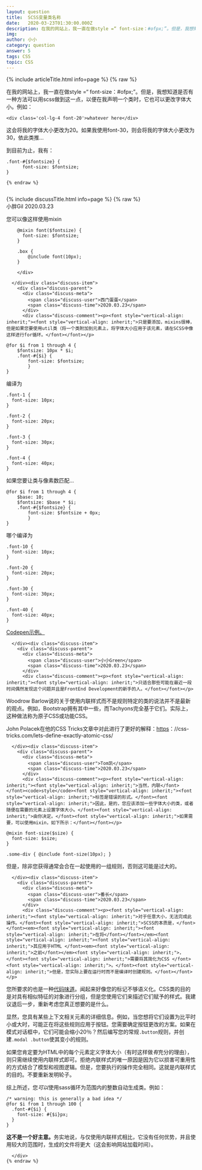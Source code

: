 ```yaml
---
layout: question
title:  SCSS变量类名称
date:   2020-03-23T01:30:00.000Z
description: 在我的网站上，我一直在做style =“ font-size：#ofpx;”。但是，我想知道是否有一种方法可以用scss做到这一点，以便在我声明一个类时，...
img: 
author: 小小
category: question
answer: 5
tags: CSS
topic: CSS
---
```

<div class="article-root">
  <div class="article">
    {% include articleTitle.html info=page %}
    {% raw %}
    <div class="article-content"><p><font style="vertical-align: inherit;"><font style="vertical-align: inherit;">在我的网站上，我一直在做style =“ font-size：#ofpx;”。</font><font style="vertical-align: inherit;">但是，我想知道是否有一种方法可以用scss做到这一点，以便在我声明一个类时，它也可以更改字体大小。</font><font style="vertical-align: inherit;">例如：</font></font></p>

<pre><code>&lt;div class='col-lg-4 font-20'&gt;whatever here&lt;/div&gt;
</code></pre>

<p><font style="vertical-align: inherit;"><font style="vertical-align: inherit;">这会将我的字体大小更改为20。如果我使用font-30，则会将我的字体大小更改为30，依此类推...</font></font></p>

<p><font style="vertical-align: inherit;"><font style="vertical-align: inherit;">到目前为止，我有：</font></font></p>

<pre><code>.font-#{$fontsize} {<font></font>
      font-size: $fontsize;<font></font>
}<font></font>
</code></pre></div>
    {% endraw %}
  </div>
  <p style="height: 0;width:0;overflow: hidden;"> 第2591篇《SCSS变量类名称》来自Winter(https://github.com/aiyld/aiyld.github.io)的站点</p>
  <div class="discuss-wrapper">
    {% include discussTitle.html info=page %}
    {% raw %}
    <div class="discuss-item">
        <div class="discuss-parent">
          <div class="discuss-meta">
            <span class="discuss-user">小胖Gil</span>
            <span class="discuss-time">2020.03.23</span>
          </div>
          <div class="discuss-comment"><p><font style="vertical-align: inherit;"><font style="vertical-align: inherit;">您可以像这样使用mixin</font></font></p>

<pre><code>    @mixin font($fontsize) {<font></font>
      font-size: $fontsize;<font></font>
    }<font></font>
<font></font>
    .box { <font></font>
        @include font(10px); <font></font>
    }<font></font>
</code></pre></div>
        </div>
        
      </div><div class="discuss-item">
        <div class="discuss-parent">
          <div class="discuss-meta">
            <span class="discuss-user">西门蛋蛋</span>
            <span class="discuss-time">2020.03.23</span>
          </div>
          <div class="discuss-comment"><p><font style="vertical-align: inherit;"><font style="vertical-align: inherit;">只是要添加，mixins很棒，但是如果您要使用util类（将一个类附加到元素上，将字体大小应用于该元素，请在SCSS中像这样进行for循环。</font></font></p>

<pre><code>@for $i from 1 through 4 {<font></font>
    $fontsize: 10px * $i;<font></font>
    .font-#{$i} { <font></font>
        font-size: $fontsize;<font></font>
        }<font></font>
}<font></font>
</code></pre>

<p><font style="vertical-align: inherit;"><font style="vertical-align: inherit;">编译为</font></font></p>

<pre><code>.font-1 {<font></font>
  font-size: 10px;<font></font>
}<font></font>
<font></font>
.font-2 {<font></font>
  font-size: 20px;<font></font>
}<font></font>
<font></font>
.font-3 {<font></font>
  font-size: 30px;<font></font>
}<font></font>
<font></font>
.font-4 {<font></font>
  font-size: 40px;<font></font>
}<font></font>
</code></pre>

<p><font style="vertical-align: inherit;"><font style="vertical-align: inherit;">如果您要让类与像素数匹配...</font></font></p>

<pre><code>@for $i from 1 through 4 {<font></font>
    $base: 10;<font></font>
    $fontsize: $base * $i;<font></font>
    .font-#{$fontsize} { <font></font>
        font-size: $fontsize + 0px;<font></font>
        }<font></font>
}<font></font>
</code></pre>

<p><font style="vertical-align: inherit;"><font style="vertical-align: inherit;">哪个编译为</font></font></p>

<pre><code>.font-10 {<font></font>
  font-size: 10px;<font></font>
}<font></font>
<font></font>
.font-20 {<font></font>
  font-size: 20px;<font></font>
}<font></font>
<font></font>
.font-30 {<font></font>
  font-size: 30px;<font></font>
}<font></font>
<font></font>
.font-40 {<font></font>
  font-size: 40px;<font></font>
}<font></font>
</code></pre>

<p><a href="http://codepen.io/zherring/pen/ZpQjdE" rel="noreferrer"><font style="vertical-align: inherit;"><font style="vertical-align: inherit;">Codepen示例。</font></font></a></p></div>
        </div>
        
      </div><div class="discuss-item">
        <div class="discuss-parent">
          <div class="discuss-meta">
            <span class="discuss-user">小小Green</span>
            <span class="discuss-time">2020.03.23</span>
          </div>
          <div class="discuss-comment"><p><font style="vertical-align: inherit;"><font style="vertical-align: inherit;">只适合那些可能在最近一段时间偶然发现这个问题并且是FrontEnd Development的新手的人。</font></font></p>

<p><font style="vertical-align: inherit;"><font style="vertical-align: inherit;">Woodrow Barlow说的关于使用内联样式而不是规则特定的类的说法并不是最新的观点。</font><font style="vertical-align: inherit;">例如，Bootstrap拥有其中一些，而Tachyons完全基于它们。</font><font style="vertical-align: inherit;">实际上，这种做法称为原子CSS或功能CSS。</font></font></p>

<p><font style="vertical-align: inherit;"><font style="vertical-align: inherit;">John Polacek在他的CSS Tricks文章中对此进行了更好的解释：</font><a href="https://css-tricks.com/lets-define-exactly-atomic-css/" rel="nofollow noreferrer"><font style="vertical-align: inherit;">https</font></a><font style="vertical-align: inherit;">：//css-tricks.com/lets-define-exactly-atomic-css/
</font></font><a href="https://css-tricks.com/lets-define-exactly-atomic-css/" rel="nofollow noreferrer"><font style="vertical-align: inherit;"></font></a></p></div>
        </div>
        
      </div><div class="discuss-item">
        <div class="discuss-parent">
          <div class="discuss-meta">
            <span class="discuss-user">Tom凯</span>
            <span class="discuss-time">2020.03.23</span>
          </div>
          <div class="discuss-comment"><p><font style="vertical-align: inherit;"><font style="vertical-align: inherit;">当然，内联</font></font><code>style</code><font style="vertical-align: inherit;"><font style="vertical-align: inherit;">标签是错误的形式。</font><font style="vertical-align: inherit;">因此，是的，您应该添加一些字体大小的类，或者随便在需要的元素上设置字体大小。</font><font style="vertical-align: inherit;">由你决定。</font><font style="vertical-align: inherit;">如果需要，可以使用mixin，如下所示：</font></font></p>

<pre><code>@mixin font-size($size) {<font></font>
  font-size: $size;<font></font>
}<font></font>
<font></font>
.some-div { @include font-size(10px); }<font></font>
</code></pre>

<p><font style="vertical-align: inherit;"><font style="vertical-align: inherit;">但是，除非您获得通常会合在一起使用的一组规则，否则这可能是过大的。</font></font></p></div>
        </div>
        
      </div><div class="discuss-item">
        <div class="discuss-parent">
          <div class="discuss-meta">
            <span class="discuss-user">番长</span>
            <span class="discuss-time">2020.03.23</span>
          </div>
          <div class="discuss-comment"><p><font style="vertical-align: inherit;"><font style="vertical-align: inherit;">对于任意大小，无法完成此操作。</font><font style="vertical-align: inherit;">SCSS的本质是，</font></font><em><font style="vertical-align: inherit;"><font style="vertical-align: inherit;">在将</font></font></em><font style="vertical-align: inherit;"><font style="vertical-align: inherit;">其应用于HTML </font><em><font style="vertical-align: inherit;">之前</font></em><font style="vertical-align: inherit;">，</font><font style="vertical-align: inherit;">需要将其简化为CSS </font><font style="vertical-align: inherit;">。</font><font style="vertical-align: inherit;">但是，您实际上要在运行时而不是编译时创建规则。</font></font></p>

<p><font style="vertical-align: inherit;"><font style="vertical-align: inherit;">您所要求的也是一种</font></font><a href="https://en.wikipedia.org/wiki/Code_smell" rel="nofollow noreferrer"><font style="vertical-align: inherit;"><font style="vertical-align: inherit;">代码味道</font></font></a><font style="vertical-align: inherit;"><font style="vertical-align: inherit;">。</font><font style="vertical-align: inherit;">闻起来好像您的标记不够语义化。</font><font style="vertical-align: inherit;">CSS类的目的是对具有相似特征的对象进行分组，但是您使用它们来描述它们赋予的样式。</font><font style="vertical-align: inherit;">我建议退后一步，重新考虑您真正想要的是什么。</font></font></p>

<p><font style="vertical-align: inherit;"><font style="vertical-align: inherit;">显然，您具有某些上下文相关元素的详细信息。</font><font style="vertical-align: inherit;">例如，当您想将它们设置为比平时小或大时，可能正在将这些规则应用于按钮。</font><font style="vertical-align: inherit;">您需要确定按钮更改的方案。</font><font style="vertical-align: inherit;">如果在模式对话框中，它们可能会缩小20％？</font><font style="vertical-align: inherit;">然后编写您的常规</font></font><code>.button</code><font style="vertical-align: inherit;"><font style="vertical-align: inherit;">规则，并创建</font></font><code>.modal .button</code><font style="vertical-align: inherit;"><font style="vertical-align: inherit;">使其变小的</font><font style="vertical-align: inherit;">规则</font><font style="vertical-align: inherit;">。</font></font></p>

<p><font style="vertical-align: inherit;"><font style="vertical-align: inherit;">如果您肯定要为HTML中的每个元素定义字体大小（有时</font><font style="vertical-align: inherit;">这样做</font></font><em><font style="vertical-align: inherit;"><font style="vertical-align: inherit;">有</font></font></em><font style="vertical-align: inherit;"><font style="vertical-align: inherit;">充分的理由），则只需继续使用内联样式即可。</font><font style="vertical-align: inherit;">拒绝内联样式的唯一原因是因为它以损害可重用性的方式结合了模型和视图逻辑。</font><font style="vertical-align: inherit;">但是，您要执行的操作完全相同。</font><font style="vertical-align: inherit;">这就是内联样式的目的。</font><font style="vertical-align: inherit;">不要重新发明轮子。</font></font></p>

<p><font style="vertical-align: inherit;"><font style="vertical-align: inherit;">综上所述</font><font style="vertical-align: inherit;">，您</font></font><em><font style="vertical-align: inherit;"><font style="vertical-align: inherit;">可以</font></font></em><font style="vertical-align: inherit;"><font style="vertical-align: inherit;">使用sass循环为范围内的整数自动生成类。</font><font style="vertical-align: inherit;">例如：</font></font></p>

<pre><code>/* warning: this is generally a bad idea */<font></font>
@for $i from 1 through 100 {<font></font>
  .font-#{$i} {<font></font>
    font-size: #{$i}px;<font></font>
  }<font></font>
}<font></font>
</code></pre>

<p><strong><font style="vertical-align: inherit;"><font style="vertical-align: inherit;">这不是一个好主意。</font></font></strong><font style="vertical-align: inherit;"><font style="vertical-align: inherit;">务实地说，与仅使用内联样式相比，它没有任何优势，并且使用较大的范围时，生成的文件将更大（这会影响网站加载时间）。</font></font></p></div>
        </div>
        
      </div>
    {% endraw %}
  </div>
<div>
